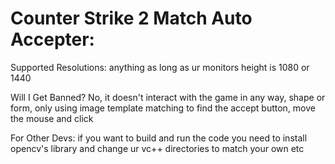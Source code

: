 # Counter Strike 2 Match Auto Accepter:

Supported Resolutions: anything as long as ur monitors height is 1080 or 1440

Will I Get Banned?
No, it doesn't interact with the game in any way, shape or form, only using image template matching to find the accept button, move the mouse and click 


For Other Devs:
if you want to build and run the code you need to install opencv's library and change ur vc++ directories to match your own etc 
